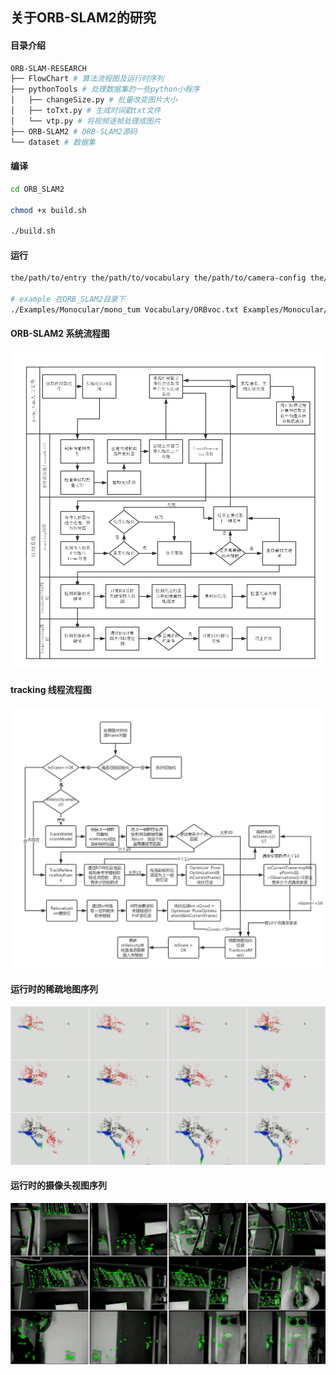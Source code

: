 ## 关于ORB-SLAM2的研究

#### 目录介绍

``` bash
ORB-SLAM-RESEARCH
├── FlowChart # 算法流程图及运行时序列
├── pythonTools # 处理数据集的一些python小程序
│   ├── changeSize.py # 批量改变图片大小
│   ├── toTxt.py # 生成时间戳txt文件
│   └── vtp.py # 将视频逐帧处理成图片
├── ORB-SLAM2 # ORB-SLAM2源码
└── dataset # 数据集
```

#### 编译
``` bash
cd ORB_SLAM2

chmod +x build.sh

./build.sh
```

#### 运行
``` bash
the/path/to/entry the/path/to/vocabulary the/path/to/camera-config the/path/to/dataset

# example 在ORB_SLAM2目录下
./Examples/Monocular/mono_tum Vocabulary/ORBvoc.txt Examples/Monocular/TUM1.yaml /home/bill/Downloads/rgbd_dataset_freiburg1_xyz
```

#### ORB-SLAM2 系统流程图
![SLAM系统流程图](./FlowChart/system.png)

#### tracking 线程流程图
![tracking线程流程图](./FlowChart/tracking.png)

#### 运行时的稀疏地图序列
![运行时的稀疏序列](./FlowChart/lct1.png)

#### 运行时的摄像头视图序列
![运行时的摄像头视图序列](./FlowChart/lct2.png)
